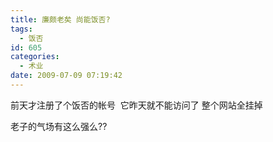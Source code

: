 ```yaml
---
title: 廉颇老矣 尚能饭否?
tags:
  - 饭否
id: 605
categories:
  - 术业
date: 2009-07-09 07:19:42
---
```


前天才注册了个饭否的帐号&nbsp; 它昨天就不能访问了 整个网站全挂掉

老子的气场有这么强么??